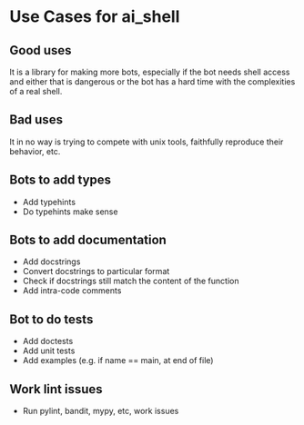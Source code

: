 # Use Cases for ai_shell

## Good uses
It is a library for making more bots, especially if the bot needs shell access and either that is dangerous or
the bot has a hard time with the complexities of a real shell.

## Bad uses
It in no way is trying to compete with unix tools, faithfully reproduce their behavior, etc. 

## Bots to add types
- Add typehints
- Do typehints make sense

## Bots to add documentation
- Add docstrings
- Convert docstrings to particular format
- Check if docstrings still match the content of the function
- Add intra-code comments

## Bot to do tests
- Add doctests
- Add unit tests
- Add examples (e.g. if name == main, at end of file)

## Work lint issues
- Run pylint, bandit, mypy, etc, work issues